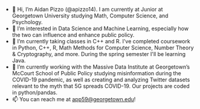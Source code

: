 - 👋 Hi, I’m Aidan Pizzo (@apizzo14). I am currently at Junior at Georgetown University studying Math, Computer Science, and Psychology.
- 👀 I’m interested in Data Science and Machine Learning, especially how the two can influence and enhance public policy.
- 🌱 I’m currently taking classes in C++ and R. I've completed coursework in Python, C++, R, Math Methods for Computer Science, Number Theory & Cryptography, and more. During the spring semester I'll be learning Java.
- 💼 I’m currently working with the Massive Data Institute at Georgetown’s McCourt School of Public Policy studying misinformation during the COVID-19 pandemic, as well as creating and analyzing Twitter datasets relevant to the myth that 5G spreads COVID-19. Our projects are coded in python/pandas.
- 📫 You can reach me at app59@georgetown.edu!

<!---
apizzo14/apizzo14 is a ✨ special ✨ repository because its `README.md` (this file) appears on your GitHub profile.
You can click the Preview link to take a look at your changes.
--->
